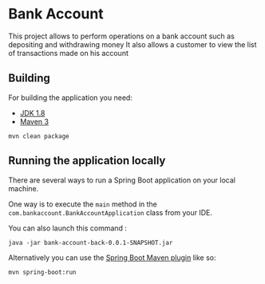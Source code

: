 # Bank Account
This project allows to perform operations on a bank account such as depositing and withdrawing money
It also allows a customer to view the list of transactions made on his account

## Building

For building the application you need:

- [JDK 1.8](http://www.oracle.com/technetwork/java/javase/downloads/jdk8-downloads-2133151.html)
- [Maven 3](https://maven.apache.org)

```shell
mvn clean package
```

## Running the application locally

There are several ways to run a Spring Boot application on your local machine. 

One way is to execute the `main` method in the `com.bankaccount.BankAccountApplication` class from your IDE.

You can also launch this command :
```shell
java -jar bank-account-back-0.0.1-SNAPSHOT.jar
```

Alternatively you can use the [Spring Boot Maven plugin](https://docs.spring.io/spring-boot/docs/current/reference/html/build-tool-plugins-maven-plugin.html) like so:

```shell
mvn spring-boot:run
```
